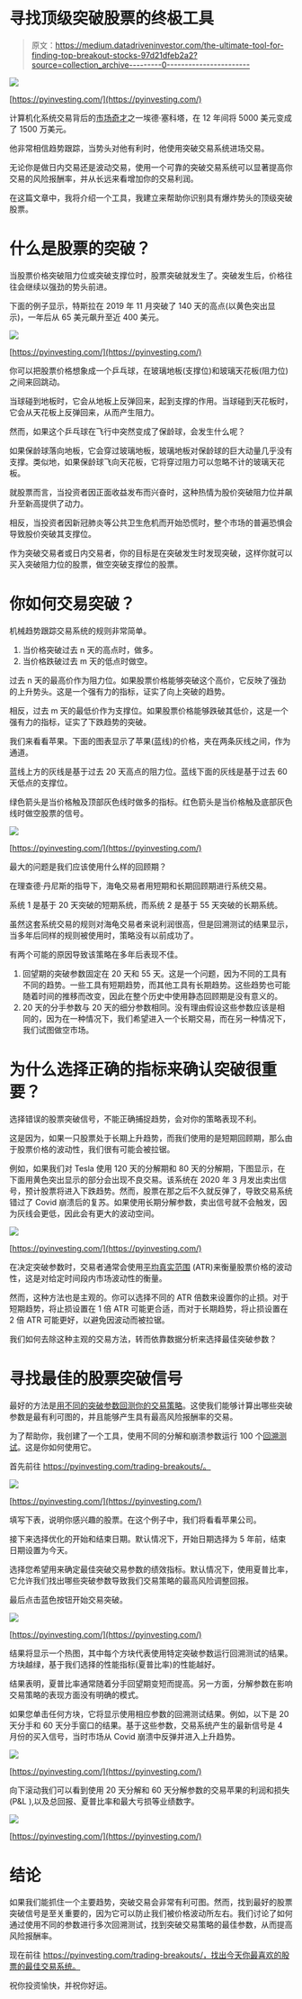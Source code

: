 # 寻找顶级突破股票的终极工具

> 原文：<https://medium.datadriveninvestor.com/the-ultimate-tool-for-finding-top-breakout-stocks-97d21dfeb2a2?source=collection_archive---------0----------------------->

![](img/631a84acb5642d553021427ad6c457be.png)

[https://pyinvesting.com/](https://pyinvesting.com/)

计算机化系统交易背后的[市场奇才](https://www.amazon.com/Market-Wizards-Interviews-Top-Traders-ebook/dp/B006X50OPW)之一埃德·塞科塔，在 12 年间将 5000 美元变成了 1500 万美元。

他非常相信趋势跟踪，当势头对他有利时，他使用突破交易系统进场交易。

无论你是做日内交易还是波动交易，使用一个可靠的突破交易系统可以显著提高你交易的风险报酬率，并从长远来看增加你的交易利润。

在这篇文章中，我将介绍一个工具，我建立来帮助你识别具有爆炸势头的顶级突破股票。

# 什么是股票的突破？

当股票价格突破阻力位或突破支撑位时，股票突破就发生了。突破发生后，价格往往会继续以强劲的势头前进。

下面的例子显示，特斯拉在 2019 年 11 月突破了 140 天的高点(以黄色突出显示)，一年后从 65 美元飙升至近 400 美元。

![](img/1a729c2c28e3bf3eb392e760bd95758b.png)

[https://pyinvesting.com/](https://pyinvesting.com/)

你可以把股票价格想象成一个乒乓球，在玻璃地板(支撑位)和玻璃天花板(阻力位)之间来回跳动。

当球碰到地板时，它会从地板上反弹回来，起到支撑的作用。当球碰到天花板时，它会从天花板上反弹回来，从而产生阻力。

然而，如果这个乒乓球在飞行中突然变成了保龄球，会发生什么呢？

如果保龄球落向地板，它会穿过玻璃地板，玻璃地板对保龄球的巨大动量几乎没有支撑。类似地，如果保龄球飞向天花板，它将穿过阻力可以忽略不计的玻璃天花板。

就股票而言，当投资者因正面收益发布而兴奋时，这种热情为股价突破阻力位并飙升至新高提供了动力。

相反，当投资者因新冠肺炎等公共卫生危机而开始恐慌时，整个市场的普遍恐惧会导致股价突破其支撑位。

作为突破交易者或日内交易者，你的目标是在突破发生时发现突破，这样你就可以买入突破阻力位的股票，做空突破支撑位的股票。

# 你如何交易突破？

机械趋势跟踪交易系统的规则非常简单。

1.  当价格突破过去 n 天的高点时，做多。
2.  当价格跌破过去 m 天的低点时做空。

过去 n 天的最高价作为阻力位。如果股票价格能够突破这个高价，它反映了强劲的上升势头。这是一个强有力的指标，证实了向上突破的趋势。

相反，过去 m 天的最低价作为支撑位。如果股票价格能够跌破其低价，这是一个强有力的指标，证实了下跌趋势的突破。

我们来看看苹果。下面的图表显示了苹果(蓝线)的价格，夹在两条灰线之间，作为通道。

蓝线上方的灰线是基于过去 20 天高点的阻力位。蓝线下面的灰线是基于过去 60 天低点的支撑位。

绿色箭头是当价格触及顶部灰色线时做多的指标。红色箭头是当价格触及底部灰色线时做空股票的信号。

![](img/e98d8a160c0ec2091202a72d43d9410d.png)

[https://pyinvesting.com/](https://pyinvesting.com/)

最大的问题是我们应该使用什么样的回顾期？

在理查德·丹尼斯的指导下，海龟交易者用短期和长期回顾期进行系统交易。

系统 1 是基于 20 天突破的短期系统，而系统 2 是基于 55 天突破的长期系统。

虽然这套系统交易的规则对海龟交易者来说利润很高，但是回溯测试的结果显示，当多年后同样的规则被使用时，策略没有以前成功了。

有两个可能的原因导致该策略在多年后表现不佳。

1.  回望期的突破参数固定在 20 天和 55 天。这是一个问题，因为不同的工具有不同的趋势。一些工具有短期趋势，而其他工具有长期趋势。这些趋势也可能随着时间的推移而改变，因此在整个历史中使用静态回顾期是没有意义的。
2.  20 天的分手参数与 20 天的细分参数相同。没有理由假设这些参数应该是相同的，因为在一种情况下，我们希望进入一个长期交易，而在另一种情况下，我们试图做空市场。

# 为什么选择正确的指标来确认突破很重要？

选择错误的股票突破信号，不能正确捕捉趋势，会对你的策略表现不利。

这是因为，如果一只股票处于长期上升趋势，而我们使用的是短期回顾期，那么由于股票价格的波动性，我们很有可能会被拉锯。

例如，如果我们对 Tesla 使用 120 天的分解期和 80 天的分解期，下图显示，在下面用黄色突出显示的部分会出现不良交易。该系统在 2020 年 3 月发出卖出信号，预计股票将进入下跌趋势。然而，股票在那之后不久就反弹了，导致交易系统错过了 Covid 崩溃后的复苏。如果使用长期分解参数，卖出信号就不会触发，因为灰线会更低，因此会有更大的波动空间。

![](img/b839628fafc4aa4c6812c5f871f3ad24.png)

[https://pyinvesting.com/](https://pyinvesting.com/)

在决定突破参数时，交易者通常会使用[平均真实范围](https://www.investopedia.com/terms/a/atr.asp) (ATR)来衡量股票价格的波动性，这是对给定时间段内市场波动性的衡量。

然而，这种方法也是主观的。你可以选择不同的 ATR 倍数来设置你的止损。对于短期趋势，将止损设置在 1 倍 ATR 可能更合适，而对于长期趋势，将止损设置在 2 倍 ATR 可能更好，以避免因波动而被拉锯。

我们如何去除这种主观的交易方法，转而依靠数据分析来选择最佳突破参数？

# 寻找最佳的股票突破信号

最好的方法是[用不同的突破参数回测你的交易策略](https://pyinvesting.com/blog/18/how-to-backtest-a-trading-strategy-even-if-you-cant-code/)。这使我们能够计算出哪些突破参数是最有利可图的，并且能够产生具有最高风险报酬率的交易。

为了帮助你，我创建了一个工具，使用不同的分解和崩溃参数运行 100 个[回溯测试](https://pyinvesting.com/blog/12/heres-why-every-investor-should-backtest-their-investment-strategy/)。这是你如何使用它。

首先前往 https://pyinvesting.com/trading-breakouts/。

![](img/5b375bd335432bd1276509f8946edca4.png)

[https://pyinvesting.com/](https://pyinvesting.com/)

填写下表，说明你感兴趣的股票。在这个例子中，我们将看看苹果公司。

接下来选择优化的开始和结束日期。默认情况下，开始日期选择为 5 年前，结束日期设置为今天。

选择您希望用来确定最佳突破交易参数的绩效指标。默认情况下，使用夏普比率，它允许我们找出哪些突破参数导致我们交易策略的最高风险调整回报。

最后点击蓝色按钮开始交易突破。

![](img/1d16519bad654ad220702266aebae8fe.png)

[https://pyinvesting.com/](https://pyinvesting.com/)

结果将显示一个热图，其中每个方块代表使用特定突破参数运行回溯测试的结果。方块越绿，基于我们选择的性能指标(夏普比率)的性能越好。

结果表明，夏普比率通常随着分手回望期变短而提高。另一方面，分解参数在影响交易策略的表现方面没有明确的模式。

如果您单击任何方块，它将显示使用相应参数的回溯测试结果。例如，以下是 20 天分手和 60 天分手窗口的结果。基于这些参数，交易系统产生的最新信号是 4 月份的买入信号，当时市场从 Covid 崩溃中反弹并进入上升趋势。

![](img/7cf1ccd8e48e24280ca7e152fb4a217e.png)

[https://pyinvesting.com/](https://pyinvesting.com/)

向下滚动我们可以看到使用 20 天分解和 60 天分解参数的交易苹果的利润和损失(P&L ),以及总回报、夏普比率和最大亏损等业绩数字。

![](img/0ac7da4a908f23a6a6a8fabb8ef830ec.png)

[https://pyinvesting.com/](https://pyinvesting.com/)

# 结论

如果我们能抓住一个主要趋势，突破交易会非常有利可图。然而，找到最好的股票突破信号是至关重要的，因为它可以防止我们被价格波动所左右。我们讨论了如何通过使用不同的参数进行多次回溯测试，找到突破交易策略的最佳参数，从而提高风险报酬率。

现在前往 https://pyinvesting.com/trading-breakouts/，找出今天你最喜欢的股票的最佳交易系统。

祝你投资愉快，并祝你好运。